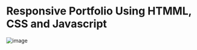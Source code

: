 # Responsive Portfolio Using HTMML, CSS and Javascript

![image](https://github.com/Vanshika-4/Prodigy_WD_04-Portfolio/assets/99902976/2a857a18-32a7-4672-805b-b6521f2ece7f)
